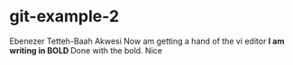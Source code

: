 # git-example-2
Ebenezer Tetteh-Baah Akwesi
Now am getting a hand of the vi editor
<b> I am writing in BOLD
</b>
Done with the bold. Nice

